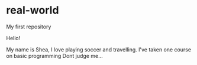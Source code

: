 # real-world
My first repository

Hello! 

My name is Shea, I love playing soccer and travelling. I've taken one course on basic programming
Dont judge me...
